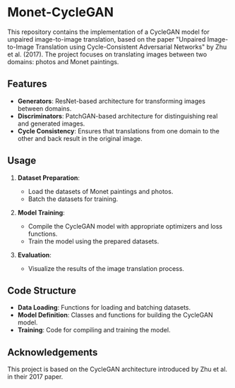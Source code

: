# Monet-CycleGAN


This repository contains the implementation of a CycleGAN model for unpaired image-to-image translation, based on the paper "Unpaired Image-to-Image Translation using Cycle-Consistent Adversarial Networks" by Zhu et al. (2017). The project focuses on translating images between two domains: photos and Monet paintings.

## Features

- **Generators**: ResNet-based architecture for transforming images between domains.
- **Discriminators**: PatchGAN-based architecture for distinguishing real and generated images.
- **Cycle Consistency**: Ensures that translations from one domain to the other and back result in the original image.

## Usage

1. **Dataset Preparation**:
   - Load the datasets of Monet paintings and photos.
   - Batch the datasets for training.

2. **Model Training**:
   - Compile the CycleGAN model with appropriate optimizers and loss functions.
   - Train the model using the prepared datasets.

3. **Evaluation**:
   - Visualize the results of the image translation process.

## Code Structure

- **Data Loading**: Functions for loading and batching datasets.
- **Model Definition**: Classes and functions for building the CycleGAN model.
- **Training**: Code for compiling and training the model.



## Acknowledgements

This project is based on the CycleGAN architecture introduced by Zhu et al. in their 2017 paper.

